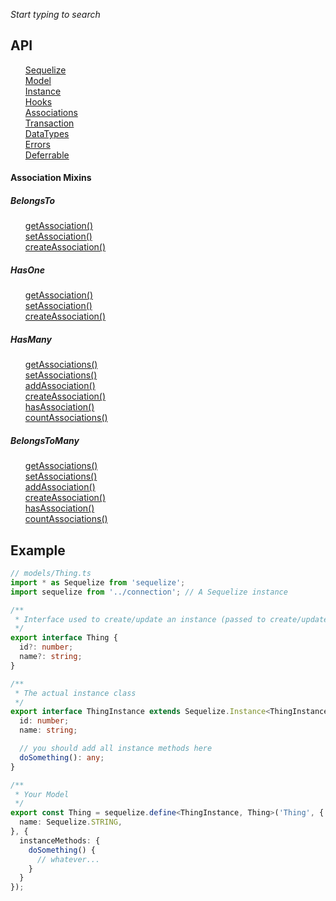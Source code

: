
_Start typing to search_

## API
<ul class="tsd-index-list" style="list-style: none">
  <li class="tsd-kind-interface"><a class="tsd-kind-icon" href="interfaces/sequelize.connection.html">Sequelize</a></li>
  <li class="tsd-kind-interface tsd-has-type-parameter"><a class="tsd-kind-icon" href="interfaces/sequelize.model.html">Model</a></li>
  <li class="tsd-kind-interface tsd-has-type-parameter"><a class="tsd-kind-icon" href="interfaces/sequelize.instance.html">Instance</a></li>
  <li class="tsd-kind-interface tsd-has-type-parameter"><a class="tsd-kind-icon" href="interfaces/sequelize.hooks.html">Hooks</a></li>
  <li class="tsd-kind-interface"><a class="tsd-kind-icon" href="interfaces/sequelize.associations.html">Associations</a></li>
  <li class="tsd-kind-interface"><a class="tsd-kind-icon" href="interfaces/sequelize.transaction.html">Transaction</a></li>
  <li class="tsd-kind-interface"><a class="tsd-kind-icon" href="interfaces/datatypes.html">DataTypes</a></li>
  <li class="tsd-kind-interface"><a class="tsd-kind-icon" href="interfaces/sequelize.errors.html">Errors</a></li>
  <li class="tsd-kind-interface"><a class="tsd-kind-icon" href="interfaces/sequelize.deferrable.html">Deferrable</a></li>
</ul>

#### Association Mixins

##### BelongsTo
<ul class="tsd-index-list" style="list-style: none">
  <li class="tsd-kind-interface tsd-has-type-parameter"><a class="tsd-kind-icon" href="interfaces/sequelize.belongstogetassociationmixin.html">getAssociation()</a></li>
  <li class="tsd-kind-interface tsd-has-type-parameter"><a class="tsd-kind-icon" href="interfaces/sequelize.belongstosetassociationmixin.html">setAssociation()</a></li>
  <li class="tsd-kind-interface tsd-has-type-parameter"><a class="tsd-kind-icon" href="interfaces/sequelize.belongstocreateassociationmixin.html">createAssociation()</a></li>
</ul>

##### HasOne
<ul class="tsd-index-list" style="list-style: none">
  <li class="tsd-kind-interface tsd-has-type-parameter"><a class="tsd-kind-icon" href="interfaces/sequelize.hasonegetassociationmixin.html">getAssociation()</a></li>
  <li class="tsd-kind-interface tsd-has-type-parameter"><a class="tsd-kind-icon" href="interfaces/sequelize.hasonesetassociationmixin.html">setAssociation()</a></li>
  <li class="tsd-kind-interface tsd-has-type-parameter"><a class="tsd-kind-icon" href="interfaces/sequelize.hasonecreateassociationmixin.html">createAssociation()</a></li>
</ul>

##### HasMany
<ul class="tsd-index-list" style="list-style: none">
  <li class="tsd-kind-interface tsd-has-type-parameter"><a class="tsd-kind-icon" href="interfaces/sequelize.hasmanygetassociationsmixin.html">getAssociations()</a></li>
  <li class="tsd-kind-interface tsd-has-type-parameter"><a class="tsd-kind-icon" href="interfaces/sequelize.hasmanysetassociationsmixin.html">setAssociations()</a></li>
  <li class="tsd-kind-interface tsd-has-type-parameter"><a class="tsd-kind-icon" href="interfaces/sequelize.hasmanyaddassociationmixin.html">addAssociation()</a></li>
  <li class="tsd-kind-interface tsd-has-type-parameter"><a class="tsd-kind-icon" href="interfaces/sequelize.hasmanycreateassociationmixin.html">createAssociation()</a></li>
  <li class="tsd-kind-interface tsd-has-type-parameter"><a class="tsd-kind-icon" href="interfaces/sequelize.hasmanyhasassociationmixin.html">hasAssociation()</a></li>
  <li class="tsd-kind-interface tsd-has-type-parameter"><a class="tsd-kind-icon" href="interfaces/sequelize.hasmanycountassociationsmixin.html">countAssociations()</a></li>
</ul>

##### BelongsToMany
<ul class="tsd-index-list" style="list-style: none">
  <li class="tsd-kind-interface tsd-has-type-parameter"><a class="tsd-kind-icon" href="interfaces/sequelize.belongstomanygetassociationmixin.html">getAssociations()</a></li>
  <li class="tsd-kind-interface tsd-has-type-parameter"><a class="tsd-kind-icon" href="interfaces/sequelize.belongstomanysetassociationsmixin.html">setAssociations()</a></li>
  <li class="tsd-kind-interface tsd-has-type-parameter"><a class="tsd-kind-icon" href="interfaces/sequelize.belongstomanyaddassociationmixin.html">addAssociation()</a></li>
  <li class="tsd-kind-interface tsd-has-type-parameter"><a class="tsd-kind-icon" href="interfaces/sequelize.belongstomanycreateassociationmixin.html">createAssociation()</a></li>
  <li class="tsd-kind-interface tsd-has-type-parameter"><a class="tsd-kind-icon" href="interfaces/sequelize.belongstomanyhasassociationmixin.html">hasAssociation()</a></li>
  <li class="tsd-kind-interface tsd-has-type-parameter"><a class="tsd-kind-icon" href="interfaces/sequelize.belongstomanycountassociationsmixin.html">countAssociations()</a></li>
</ul>

## Example

```ts
// models/Thing.ts
import * as Sequelize from 'sequelize';
import sequelize from '../connection'; // A Sequelize instance

/**
 * Interface used to create/update an instance (passed to create/update)
 */
export interface Thing {
  id?: number;
  name?: string;
}

/**
 * The actual instance class
 */
export interface ThingInstance extends Sequelize.Instance<ThingInstance, Thing> {
  id: number;
  name: string;

  // you should add all instance methods here
  doSomething(): any;
}

/**
 * Your Model
 */
export const Thing = sequelize.define<ThingInstance, Thing>('Thing', {
  name: Sequelize.STRING,
}, {
  instanceMethods: {
    doSomething() {
      // whatever...
    }
  }
});
```

